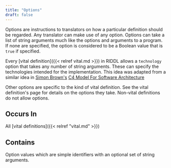 ```yaml
---
title: "Options"
draft: false
---
```


Options are instructions to translators on how a particular 
definition should be regarded. Any translator can make use of any
option. Options can take a list of string arguments much like the 
options and arguments to a program. If none are specified, the option is 
considered to be a Boolean value that is `true` if specified.

Every [vital definition]({{< relref vital.md >}}) in RIDDL allows a
`technology` option that takes any number of string arguments. These can
specify the technologies intended for the implementation. This idea was
adapted from a similar idea in
[Simon Brown's](https://www.linkedin.com/in/simonbrownjersey/)
[C4 Model For Software Architecture](https://c4model.com/#Notation)

Other options are specific to the kind of vital definition. See the 
vital definition's page for details on the options they take. Non-vital 
definitions do not allow options. 

## Occurs In
All [vital definitions]({{< relref "vital.md" >}})

## Contains
Option values which are simple identifiers with an optional set of string 
arguments.

